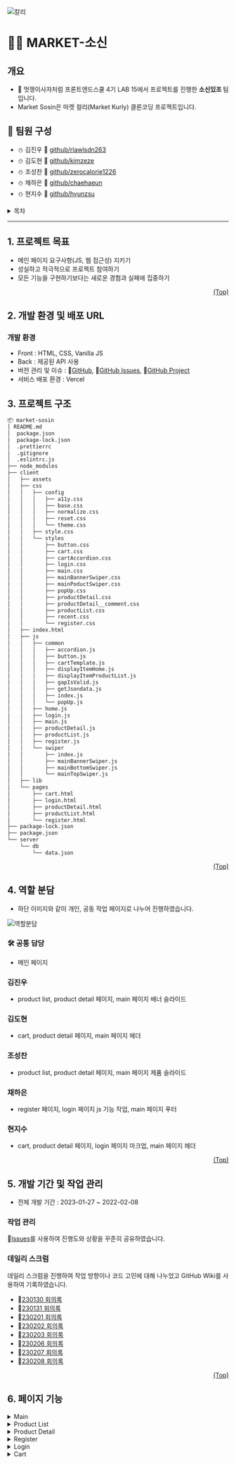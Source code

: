 ![칼리](https://cdn.discordapp.com/attachments/619875492820025356/1113775287738576956/Rectangle_9.png)

# <span id="top">✋🏻 MARKET-소신</span>

## 개요

- 🦁 멋쟁이사자처럼 프론트엔드스쿨 4기 LAB 15에서 프로젝트를 진행한 <b> 소신있조 </b> 팀입니다.
- Market Sosin은 마켓 컬리(Market Kurly) 클론코딩 프로젝트입니다.

## 🐣 팀원 구성

- ⛄️ 김진우 🔗 [github/rlawlsdn263](https://github.com/rlawlsdn263)
- ⛄️ 김도현 🔗 [github/kimzeze](https://github.com/kimzeze)
- ⛄️ 조성찬 🔗 [github/zerocalorie1226](https://github.com/zerocalorie1226)
- ⛄️ 채하은 🔗 [github/chaehaeun](https://github.com/chaehaeun)
- ⛄️ 현지수 🔗 [github/hyunzsu](https://github.com/hyunzsu)

<details>
<summary>목차</summary>

1. [프로젝트 목표](#goal)
2. [개발 환경 및 배포 URL](#dev)
3. [프로젝트 구조](#tree)
4. [역할 분담](#role)
5. [개발 기간 및 이슈 관리](#task)
6. [페이지 기능](#pages)

</details>

---

## <span id="goal">1. 프로젝트 목표</span>

- 메인 페이지 요구사항(JS, 웹 접근성) 지키기
- 성실하고 적극적으로 프로젝트 참여하기
- 모든 기능을 구현하기보다는 새로운 경험과 실패에 집중하기

<p align="right"><a href="#top">(Top)</a></p>

## <span id="dev">2. 개발 환경 및 배포 URL</span>

### 개발 환경

- Front : HTML, CSS, Vanilla JS
- Back : 제공된 API 사용
- 버전 관리 및 이슈 :
  🔗[GitHub](https://github.com/likelion-lab15/market-soshin),
  🔗[GitHub Issues](https://github.com/likelion-lab15/market-soshin/issues),
  🔗[GitHub Project](https://github.com/likelion-lab15/market-soshin/projects)
- 서비스 배포 환경 : Vercel


## <span id="tree">3. 프로젝트 구조</span>

```bash
📦 market-sosin
│ README.md
│  package.json
│  package-lock.json
│  .prettierrc
│  .gitignore
│  .eslintrc.js
├── node_modules
├── client
│   ├── assets
│   ├── css
│   │   ├── config
│   │   │   ├── a11y.css
│   │   │   ├── base.css
│   │   │   ├── normalize.css
│   │   │   ├── reset.css
│   │   │   └── theme.css
│   │   ├── style.css
│   │   └── styles
│   │       ├── button.css
│   │       ├── cart.css
│   │       ├── cartAccordion.css
│   │       ├── login.css
│   │       ├── main.css
│   │       ├── mainBannerSwiper.css
│   │       ├── mainPoductSwiper.css
│   │       ├── popUp.css
│   │       ├── productDetail.css
│   │       ├── productDetail__comment.css
│   │       ├── productList.css
│   │       ├── recent.css
│   │       └── register.css
│   ├── index.html
│   ├── js
│   │   ├── common
│   │   │   ├── accordion.js
│   │   │   ├── button.js
│   │   │   ├── cartTemplate.js
│   │   │   ├── displayItemHome.js
│   │   │   ├── displayItemProductList.js
│   │   │   ├── gapIsValid.js
│   │   │   ├── getJsondata.js
│   │   │   ├── index.js
│   │   │   └── popUp.js
│   │   ├── home.js
│   │   ├── login.js
│   │   ├── main.js
│   │   ├── productDetail.js
│   │   ├── productList.js
│   │   ├── register.js
│   │   └── swiper
│   │       ├── index.js
│   │       ├── mainBannerSwiper.js
│   │       ├── mainBottomSwiper.js
│   │       └── mainTopSwiper.js
│   ├── lib
│   └── pages
│       ├── cart.html
│       ├── login.html
│       ├── productDetail.html
│       ├── productList.html
│       └── register.html
├── package-lock.json
├── package.json
└── server
    └── db
        └── data.json
```

<p align="right"><a href="#top">(Top)</a></p>

## <span id="role">4. 역할 분담</span>

- 하단 이미지와 같이 개인, 공동 작업 페이지로 나누어 진행하였습니다.

![역할분담](https://cdn.discordapp.com/attachments/619875492820025356/1113760710321778728/image.png)

### 🛠 공통 담당

- 메인 페이지

### 김진우

- product list, product detail 페이지, main 페이지 배너 슬라이드

### 김도현

- cart, product detail 페이지, main 페이지 헤더

### 조성찬

- product list, product detail 페이지, main 페이지 제품 슬라이드

### 채하은

- register 페이지, login 페이지 js 기능 작업, main 페이지 푸터

### 현지수

- cart, product detail 페이지, login 페이지 마크업, main 페이지 헤더

<p align="right"><a href="#top">(Top)</a></p>

## <span id="task">5. 개발 기간 및 작업 관리</span>

- 전체 개발 기간 : 2023-01-27 ~ 2022-02-08

### 작업 관리

🔗[Issues](https://github.com/likelion-lab15/market-soshin/issues)를 사용하여 진행도와 상황을 꾸준히 공유하였습니다.

### 데일리 스크럼

데일리 스크럼을 진행하여 작업 방향이나 코드 고민에 대해 나누었고 GitHub Wiki를 사용하여 기록하였습니다.

- 🔗[230130 회의록](https://github.com/likelion-lab15/market-soshin/wiki/2023%EB%85%84-01%EC%9B%94-30%EC%9D%BC)
- 🔗[230131 회의록](https://github.com/likelion-lab15/market-soshin/wiki/2023%EB%85%84-01%EC%9B%94-31%EC%9D%BC)
- 🔗[230201 회의록](https://github.com/likelion-lab15/market-soshin/wiki/2023%EB%85%84-02%EC%9B%94-01%EC%9D%BC)
- 🔗[230202 회의록](https://github.com/likelion-lab15/market-soshin/wiki/2023%EB%85%84-02%EC%9B%94-02%EC%9D%BC)
- 🔗[230203 회의록](https://github.com/likelion-lab15/market-soshin/wiki/2023%EB%85%84-02%EC%9B%94-03%EC%9D%BC)
- 🔗[230206 회의록](https://github.com/likelion-lab15/market-soshin/wiki/2023%EB%85%84-02%EC%9B%94-06%EC%9D%BC)
- 🔗[230207 회의록](https://github.com/likelion-lab15/market-soshin/wiki/2023%EB%85%84-02%EC%9B%94-07%EC%9D%BC)
- 🔗[230208 회의록](https://github.com/likelion-lab15/market-soshin/wiki/2023%EB%85%84-02%EC%9B%94-08%EC%9D%BC)

<p align="right"><a href="#top">(Top)</a></p>

## <span id="pages">6. 페이지 기능</span>

<details>
<summary>Main</summary>

![메인](https://cdn.discordapp.com/attachments/619875492820025356/1113778489745748048/market-soshin.vercel.app_index.html.png)

![](https://cdn.discordapp.com/attachments/619875492820025356/1113783195318624256/swiper.gif)

1. swiper에 비동기 통신을 이용하여 동적으로 제품 정보 삽입

</details>

<details>
<summary>Product List</summary>

![프로](https://media.discordapp.net/attachments/619875492820025356/1113778489447940127/market-soshin.vercel.app_pages_productList.html.png?width=520&height=970)

1. 비동기 통신으로 동적으로 제품 삽입

</details>

<details>
<summary>Product Detail</summary>

![메인](https://cdn.discordapp.com/attachments/619875492820025356/1113780434216685588/localhost_5500_pages_productDetail.html.png)

![](https://media.discordapp.net/attachments/619875492820025356/1114087770093273099/detail.gif?width=1012&height=970)

1. 문의, 후기버튼 모달 구현
2. 상품문의 아코디언 기능

</details>

<details>
<summary>Register</summary>

![메인](https://media.discordapp.net/attachments/619875492820025356/1113780433906315354/localhost_5500_pages_register.html.png?width=624&height=970)

![](https://media.discordapp.net/attachments/619875492820025356/1114088374865760256/register.gif?width=2160&height=852)

1. 아이디, 이메일 중복 확인을 안 했을 시
   ![](https://cdn.discordapp.com/attachments/619875492820025356/1114096411072528466/image.png)
   ![](https://cdn.discordapp.com/attachments/619875492820025356/1114096525518327808/image.png)

2. 이미 사용 중인 아이디일 시
   ![](https://cdn.discordapp.com/attachments/619875492820025356/1114097658999615518/image.png)

3. 필수약관 동의를 하지 않았을 시
   ![](https://cdn.discordapp.com/attachments/619875492820025356/1114097198020448286/image.png)

4. 필수 입력 칸을 비워놓고 submit 요청을 했을 시
   ![](https://cdn.discordapp.com/attachments/619875492820025356/1114098107878215700/image.png)

</details>

<details>
<summary>Login</summary>

![메인](https://media.discordapp.net/attachments/619875492820025356/1113780433574969394/localhost_5500_pages_login.html.png?width=1092&height=970)

![](https://cdn.discordapp.com/attachments/619875492820025356/1114087842784747540/login.gif)

1. 로그인 성공시 유저 uid를 로컬스토리지에 저장

</details>

<details>
<summary>Cart</summary>

![](https://cdn.discordapp.com/attachments/619875492820025356/1114092842793582682/localhost_5500_pages_cart.html.png)

1. 장바구니 아코디언 기능
2. 제품 수량 변경 기능

</details>
